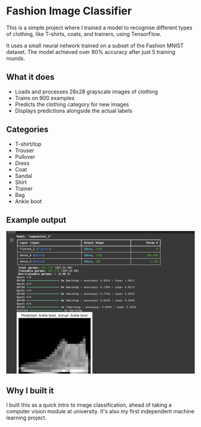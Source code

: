 # Fashion Image Classifier

This is a simple project where I trained a model to recognise different types of clothing, like T-shirts, coats, and trainers, using TensorFlow.

It uses a small neural network trained on a subset of the Fashion MNIST dataset. The model achieved over 80% accuracy after just 5 training rounds.

## What it does
- Loads and processes 28x28 grayscale images of clothing
- Trains on 900 examples
- Predicts the clothing category for new images
- Displays predictions alongside the actual labels

## Categories
- T-shirt/top
- Trouser
- Pullover
- Dress
- Coat
- Sandal
- Shirt
- Trainer
- Bag
- Ankle boot

## Example output
![example](screenshot.png)

## Why I built it
I built this as a quick intro to image classification, ahead of taking a computer vision module at university. It's also my first independent  machine learning project.
